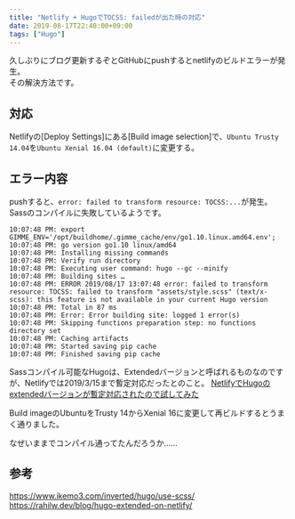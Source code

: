 ```yaml
---
title: "Netlify + HugoでTOCSS: failedが出た時の対応"
date: 2019-08-17T22:40:00+09:00
tags: ["Hugo"]
---
```

久しぶりにブログ更新するぞとGitHubにpushするとnetlifyのビルドエラーが発生。  
その解決方法です。

## 対応

Netlifyの[Deploy Settings]にある[Build image selection]で、`Ubuntu Trusty 14.04`を`Ubuntu Xenial 16.04 (default)`に変更する。

## エラー内容

pushすると、`error: failed to transform resource: TOCSS:...`が発生。Sassのコンパイルに失敗しているようです。

```
10:07:48 PM: export GIMME_ENV='/opt/buildhome/.gimme_cache/env/go1.10.linux.amd64.env';
10:07:48 PM: go version go1.10 linux/amd64
10:07:48 PM: Installing missing commands
10:07:48 PM: Verify run directory
10:07:48 PM: Executing user command: hugo --gc --minify
10:07:48 PM: Building sites …
10:07:48 PM: ERROR 2019/08/17 13:07:48 error: failed to transform resource: TOCSS: failed to transform "assets/style.scss" (text/x-scss): this feature is not available in your current Hugo version
10:07:48 PM: Total in 87 ms
10:07:48 PM: Error: Error building site: logged 1 error(s)
10:07:48 PM: Skipping functions preparation step: no functions directory set
10:07:48 PM: Caching artifacts
10:07:48 PM: Started saving pip cache
10:07:48 PM: Finished saving pip cache
```

Sassコンパイル可能なHugoは、Extendedバージョンと呼ばれるものなのですが、Netlifyでは2019/3/15まで暫定対応だったとのこと。
[NetlifyでHugoのextendedバージョンが暫定対応されたので試してみた](https://qiita.com/ikemo/items/4494e15e4e821f97ce9a)

Build imageのUbuntuをTrusty 14からXenial 16に変更して再ビルドするとうまく通りました。

なぜいままでコンパイル通ってたんだろうか……

## 参考
https://www.ikemo3.com/inverted/hugo/use-scss/  
https://rahilw.dev/blog/hugo-extended-on-netlify/

